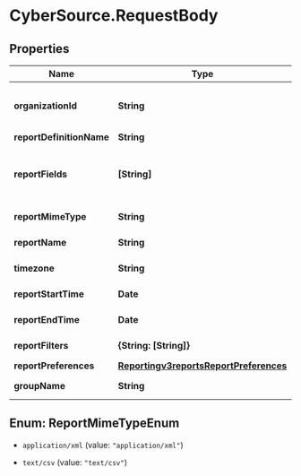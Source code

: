 # CyberSource.RequestBody

## Properties
Name | Type | Description | Notes
------------ | ------------- | ------------- | -------------
**organizationId** | **String** | Valid CyberSource Organization Id | [optional] 
**reportDefinitionName** | **String** |  | [optional] 
**reportFields** | **[String]** | List of fields which needs to get included in a report | [optional] 
**reportMimeType** | **String** |  Format of the report | [optional] 
**reportName** | **String** | Name of the report | [optional] 
**timezone** | **String** | Timezone of the report | [optional] 
**reportStartTime** | **Date** | Start time of the report | [optional] 
**reportEndTime** | **Date** | End time of the report | [optional] 
**reportFilters** | **{String: [String]}** | List of filters to apply | [optional] 
**reportPreferences** | [**Reportingv3reportsReportPreferences**](Reportingv3reportsReportPreferences.md) |  | [optional] 
**groupName** | **String** | Specifies the group name | [optional] 


<a name="ReportMimeTypeEnum"></a>
## Enum: ReportMimeTypeEnum


* `application/xml` (value: `"application/xml"`)

* `text/csv` (value: `"text/csv"`)




